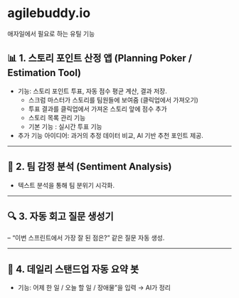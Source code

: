 # agilebuddy.io
애자일에서 필요로 하는 유틸 기능


## 📊 1. 스토리 포인트 산정 앱 (Planning Poker / Estimation Tool)
- 기능: 스토리 포인트 투표, 자동 점수 평균 계산, 결과 저장.
  - 스크럼 마스터가 스토리를 팀원들에 보여줌 (클릭업에서 가져오기)
  - 투표 결과를 클릭업에서 가져온 스토리 앞에 점수 추가
  - 스토리 목록 관리 기능
  - 기본 기능 : 실시간 투표 기능
- 추가 기능 아이디어: 과거의 추정 데이터 비교, AI 기반 추천 포인트 제공.

---

## 📝 2. 팀 감정 분석 (Sentiment Analysis)
- 텍스트 분석을 통해 팀 분위기 시각화.

---

## 🔍 3. 자동 회고 질문 생성기
– “이번 스프린트에서 가장 잘 된 점은?” 같은 질문 자동 생성.

---

## 🔔 4. 데일리 스탠드업 자동 요약 봇
- 기능: 어제 한 일 / 오늘 할 일 / 장애물”을 입력 → AI가 정리